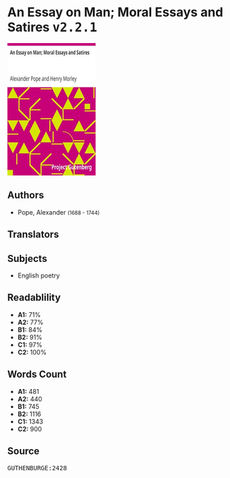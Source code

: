 # An Essay on Man; Moral Essays and Satires <kbd>v2.2.1</kbd>

![](./cover.medium.jpg "")

## Authors


 - Pope, Alexander <small>(1688 - 1744)</small>

## Translators



## Subjects


 - English poetry

## Readablility


 - **A1:** 71%
 - **A2:** 77%
 - **B1:** 84%
 - **B2:** 91%
 - **C1:** 97%
 - **C2:** 100%

## Words Count


 - **A1:** 481
 - **A2:** 440
 - **B1:** 745
 - **B2:** 1116
 - **C1:** 1343
 - **C2:** 900

## Source


<kbd>GUTHENBURGE:2428</kbd>
